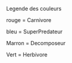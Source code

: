 

Legende des couleurs 

rouge = Carnivore

bleu = SuperPredateur

Marron = Decomposeur

Vert = Herbivore